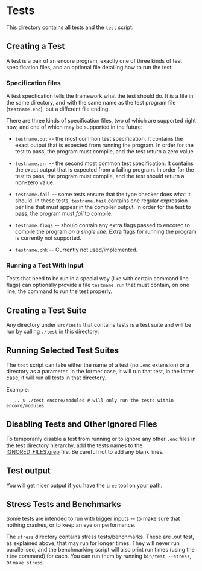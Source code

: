 
# Tests

This directory contains all tests and the `test` script.

## Creating a Test

A test is a pair of an encore program, exactly one of three kinds of test
specification files, and an optional file detailing how to run the test:

### Specification files

A test specfication tells the framework what the test should do. It is a file in
the same directory, and with the same name as the test program file
(`testname.enc`), but a different file ending.

There are three kinds of specification files, two of which are supported right
now, and one of which may be supported in the future:

 - `testname.out` -- the most common test specification. It contains the exact
   output that is expected from running the program. In order for the test to
   pass, the program must compile, and the test return a zero value.
 
 - `testname.err` -- the second most common test specification. It contains the
   exact output that is expected from a failing program. In order for the test
   to pass, the program must compile, and the test should return a non-zero
   value.
 
 - `testname.fail` -- some tests ensure that the type checker does what it
   should. In these tests, `testname.fail` contains one regular expression per
   line that must appear in the compiler output. In order for the test to pass,
   the program must *fail* to compile.

 - `testname.flags` -- should contain any extra flags passed to encorec to
   compile the program *on a single line*. Extra flags for running the program
   is currently not supported.

 - `testname.chk` -- Currently not used/implemented.

### Running a Test With Input

Tests that need to be run in a special way (like with certain command line
flags) can optionally provide a file `testname.run` that must contain, on one
line, the command to run the test properly.

## Creating a Test Suite

Any directory under `src/tests` that contains tests is a test suite and will be
run by calling `./test` in this directory.

## Running Selected Test Suites

The `test` script can take either the name of a test (no `.enc` extension) or a
directory as a parameter. In the former case, it will run that test, in the
latter case, it will run all tests in that directory.

Example:

```
   .. $ ./test encore/modules # will only run the tests within encore/modules
```

## Disabling Tests and Other Ignored Files

To temporarily disable a test from running or to ignore any other
`.enc` files in the test directory hierarchy, 
add the tests names to the [IGNORED_FILES.grep](IGNORED_FILES.grep) file. Be careful not to
add any blank lines.

## Test output

You will get nicer output if you have the `tree` tool on your path.

## Stress Tests and Benchmarks

Some tests are intended to run with bigger inputs -- to make sure that nothing
crashes, or to keep an eye on performance.

The `stress` directory contains stress tests/benchmarks. These are .out test, as
explained above, that may run for longer times. They will never run parallelised,
and the benchmarking script will also print run times (using the `time` command)
for each. You can run them by running `bin/test --stress`, or `make stress`.

